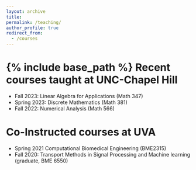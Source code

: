 ```yaml
---
layout: archive
title: 
permalink: /teaching/
author_profile: true
redirect_from:
  - /courses
---
```


{% include base_path %}
Recent courses taught at UNC-Chapel Hill
======
* Fall 2023: Linear Algebra for Applications (Math 347)
* Spring 2023: Discrete Mathematics (Math 381)
* Fall 2022: Numerical Analysis (Math 566)

Co-Instructed courses at UVA
======
* Spring 2021 Computational Biomedical Engineering (BME2315)
* Fall 2020: Transport Methods in Signal Processing and Machine learning (graduate, BME 6550)








